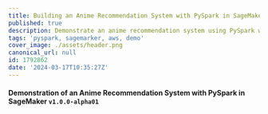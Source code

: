 ```yaml
---
title: Building an Anime Recommendation System with PySpark in SageMaker
published: true
description: Demonstrate an anime recommendation system using PySpark within a SageMaker notebook instance.
tags: 'pyspark, sagemarker, aws, demo'
cover_image: ./assets/header.png
canonical_url: null
id: 1792862
date: '2024-03-17T10:35:27Z'
---
```


#### Demonstration of an Anime Recommendation System with PySpark in SageMaker `v1.0.0-alpha01`
